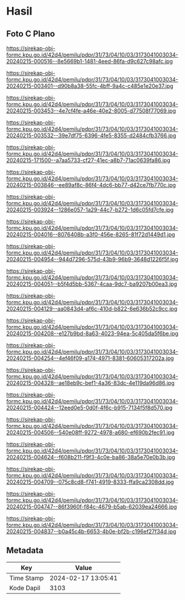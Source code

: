 # Hasil

## Foto C Plano

https://sirekap-obj-formc.kpu.go.id/42d4/pemilu/pdpr/31/73/04/10/03/3173041003034-20240215-000516--8e5669b1-1481-4eed-86fa-d9c627c98afc.jpg

https://sirekap-obj-formc.kpu.go.id/42d4/pemilu/pdpr/31/73/04/10/03/3173041003034-20240215-003401--d90b8a38-55fc-4bff-9a4c-c485e1e20e37.jpg

https://sirekap-obj-formc.kpu.go.id/42d4/pemilu/pdpr/31/73/04/10/03/3173041003034-20240215-003453--4e7cf4fe-a46e-40e2-8005-d77508f77069.jpg

https://sirekap-obj-formc.kpu.go.id/42d4/pemilu/pdpr/31/73/04/10/03/3173041003034-20240215-003532--39e7df75-6396-4fe5-8355-d2484cfb3766.jpg

https://sirekap-obj-formc.kpu.go.id/42d4/pemilu/pdpr/31/73/04/10/03/3173041003034-20240215-171500--a7aa5733-cf27-41ec-a8b7-71ac0639fa86.jpg

https://sirekap-obj-formc.kpu.go.id/42d4/pemilu/pdpr/31/73/04/10/03/3173041003034-20240215-003846--ee89af8c-86f4-4dc6-bb77-d42ce7fb770c.jpg

https://sirekap-obj-formc.kpu.go.id/42d4/pemilu/pdpr/31/73/04/10/03/3173041003034-20240215-003924--1286e057-1a29-44c7-b272-1d6c05fd7cfe.jpg

https://sirekap-obj-formc.kpu.go.id/42d4/pemilu/pdpr/31/73/04/10/03/3173041003034-20240215-004016--8076408b-a3f0-456e-8265-81f72d1449d1.jpg

https://sirekap-obj-formc.kpu.go.id/42d4/pemilu/pdpr/31/73/04/10/03/3173041003034-20240215-004954--944d7296-575d-43b9-96b9-3648d1226f5f.jpg

https://sirekap-obj-formc.kpu.go.id/42d4/pemilu/pdpr/31/73/04/10/03/3173041003034-20240215-004051--b5f4d5bb-5367-4caa-9dc7-ba9207b00ea3.jpg

https://sirekap-obj-formc.kpu.go.id/42d4/pemilu/pdpr/31/73/04/10/03/3173041003034-20240215-004129--aa0843d4-af6c-410d-b822-6e636b52c9cc.jpg

https://sirekap-obj-formc.kpu.go.id/42d4/pemilu/pdpr/31/73/04/10/03/3173041003034-20240215-004208--e127b9bd-8a63-4023-94ea-5c405da5f6be.jpg

https://sirekap-obj-formc.kpu.go.id/42d4/pemilu/pdpr/31/73/04/10/03/3173041003034-20240215-004254--4ef46f09-a174-4971-8381-60605317202a.jpg

https://sirekap-obj-formc.kpu.go.id/42d4/pemilu/pdpr/31/73/04/10/03/3173041003034-20240215-004328--ae18eb9c-bef1-4a36-83dc-4e119da96d86.jpg

https://sirekap-obj-formc.kpu.go.id/42d4/pemilu/pdpr/31/73/04/10/03/3173041003034-20240215-004424--12eed0e5-0d0f-4f6c-b915-7134f5f8d570.jpg

https://sirekap-obj-formc.kpu.go.id/42d4/pemilu/pdpr/31/73/04/10/03/3173041003034-20240215-004506--540e08ff-9272-4978-a680-ef690b2fec91.jpg

https://sirekap-obj-formc.kpu.go.id/42d4/pemilu/pdpr/31/73/04/10/03/3173041003034-20240215-004624--f608b211-f9f3-4c0e-ba86-38a5e70e0b3b.jpg

https://sirekap-obj-formc.kpu.go.id/42d4/pemilu/pdpr/31/73/04/10/03/3173041003034-20240215-004709--075c8cd8-f741-4919-8333-ffa9ca2308dd.jpg

https://sirekap-obj-formc.kpu.go.id/42d4/pemilu/pdpr/31/73/04/10/03/3173041003034-20240215-004747--86f3960f-f84c-4679-b5ab-62039ea24666.jpg

https://sirekap-obj-formc.kpu.go.id/42d4/pemilu/pdpr/31/73/04/10/03/3173041003034-20240215-004837--b0a45c4b-6653-4b0e-bf2b-c196ef27f34d.jpg


## Metadata

| Key        | Value               |
| ---------- | ------------------- |
| Time Stamp | 2024-02-17 13:05:41 |
| Kode Dapil | 3103                |



